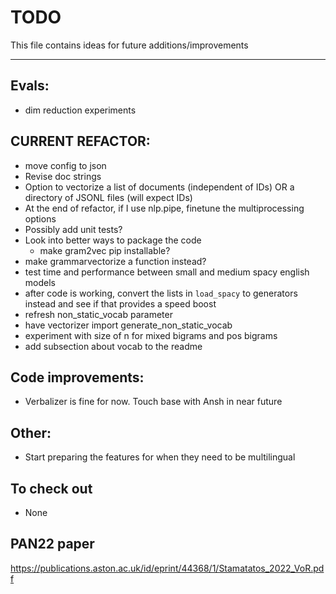 # TODO
This file contains ideas for future additions/improvements

------

## Evals:
- dim reduction experiments

## CURRENT REFACTOR:
- move config to json
- Revise doc strings
- Option to vectorize a list of documents (independent of IDs) OR a directory of JSONL files (will expect IDs)
- At the end of refactor, if I use nlp.pipe, finetune the multiprocessing options
- Possibly add unit tests?
- Look into better ways to package the code
    - make gram2vec pip installable?
- make grammarvectorize a function instead?
- test time and performance between small and medium spacy english models
- after code is working, convert the lists in `load_spacy` to generators instead and see if that provides a speed boost
- refresh non_static_vocab parameter
- have vectorizer import generate_non_static_vocab
- experiment with size of n for mixed bigrams and pos bigrams
- add subsection about vocab to the readme

## Code improvements:
- Verbalizer is fine for now. Touch base with Ansh in near future

## Other:
- Start preparing the features for when they need to be multilingual



## To check out
- None

## PAN22 paper
https://publications.aston.ac.uk/id/eprint/44368/1/Stamatatos_2022_VoR.pdf
